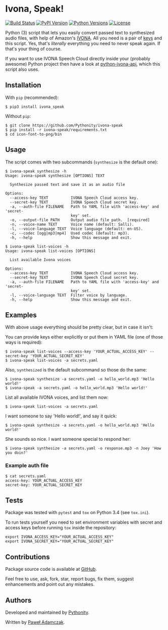 # Ivona, Speak!
[![Build Status](https://img.shields.io/travis/Pythonity/ivona-speak.svg)][ivona speak github]
[![PyPI Version](https://img.shields.io/pypi/v/ivona_speak.svg)][ivona speak pypi]
[![Python Versions](https://img.shields.io/pypi/pyversions/ivona_speak.svg)][ivona speak pypi]
[![License](https://img.shields.io/github/license/Pythonity/ivona-speak.svg)][license]

Python (3) script that lets you easily convert passed text to 
synthesized audio files, with help of Amazon's [IVONA][ivona]. All you
need is a pair of [keys][ivona keys] and this script. Yes, that's
*literally* everything you need to never speak again. If that's your
thing of course.

If you want to use IVONA Speech Cloud directly inside your (probably
awesome) Python project then have a look at
[python-ivona-api][ivona api github], which this script also uses.

## Installation
With `pip` (recommended):
```shell
$ pip3 install ivona_speak
```

Without `pip`:
```shell
$ git clone https://github.com/Pythonity/ivona-speak
$ pip install -r ivona-speak/requirements.txt
$ cd icon-font-to-png/bin
```

## Usage
The script comes with two subcommands (`synthesize` is the default one):
```
$ ivona-speak synthesize -h
Usage: ivona-speak synthesize [OPTIONS] TEXT

  Synthesize passed text and save it as an audio file

Options:
  --access-key TEXT          IVONA Speech Cloud access key.
  --secret-key TEXT          IVONA Speech Cloud secret key.
  -a, --auth-file FILENAME   Path to YAML file with 'access-key' and 'secret-
                             key' set.
  -o, --output-file PATH     Output audio file path.  [required]
  -n, --voice-name TEXT      Voice name (default: Salli).
  -l, --voice-language TEXT  Voice language (default: en-US).
  -c, --codec [ogg|mp3|mp4]  Used codec (default: mp3).
  -h, --help                 Show this message and exit.
```

```
$ ivona-speak list-voices -h
Usage: ivona-speak list-voices [OPTIONS]

  List available Ivona voices

Options:
  --access-key TEXT          IVONA Speech Cloud access key.
  --secret-key TEXT          IVONA Speech Cloud secret key.
  -a, --auth-file FILENAME   Path to YAML file with 'access-key' and 'secret-
                             key' set.
  -l, --voice-language TEXT  Filter voice by language.
  -h, --help                 Show this message and exit.
```

## Examples
With above usage everything should be pretty clear, but in case it 
isn't:  

You can provide keys either explicitly or put them in YAML file (one of
those ways is required):
```
$ ivona-speak list-voices --access-key 'YOUR_ACTUAL_ACCESS_KEY' --secret-key 'YOUR_ACTUAL_SECRET_KEY'
$ ivona-speak list-voices -a secrets.yaml
```

Also, `synthesized` is the default subcommand so those do the same:
```
$ ivona-speak synthesize -a secrets.yaml -o hello_world.mp3 'Hello world!'
$ ivona-speak -a secrets.yaml -o hello_world.mp3 'Hello world!'
```

List all available IVONA voices, and list them now:
```
$ ivona-speak list-voices -a secrets.yaml
```

I want someone to say 'Hello world!', and say it quick:
```
$ ivona-speak synthesize -a secrets.yaml -o hello_world.mp3 'Hello world!'
```

She sounds so nice. I want someone special to respond her:
```
$ ivona-speak synthesize -a secrets.yaml -o response.mp3 -n Joey 'How you doin?'
```

### Example auth file
```
$ cat secrets.yaml
access-key: YOUR_ACTUAL_ACCESS_KEY
secret-key: YOUR_ACTUAL_SECRET_KEY
```

## Tests
Package was tested with `pytest` and `tox` on Python 3.4
(see `tox.ini`).

To run tests yourself you need to set environment variables with secret
and access keys before running `tox` inside the repository:
```shell
export IVONA_ACCESS_KEY="YOUR_ACTUAL_ACCESS_KEY"
export IVONA_SECRET_KEY="YOUR_ACTUAL_SECRET_KEY"
```

## Contributions
Package source code is available at [GitHub][ivona speak github].

Feel free to use, ask, fork, star, report bugs, fix them, suggest 
enhancements and point out any mistakes.

## Authors
Developed and maintained by [Pythonity][pythonity].

Written by [Paweł Adamczak][pawelad].

[ivona speak github]: https://github.com/Pythonity/ivona-speak
[ivona speak pypi]: https://pypi.python.org/pypi/ivona_speak
[license]: https://github.com/Pythonity/ivona-speak/blob/master/LICENSE
[ivona]: https://www.ivona.com/
[ivona keys]: http://developer.ivona.com/en/speechcloud/introduction.html#Credentials
[ivona api github]: https://github.com/Pythonity/python-ivona-api
[pythonity]: http://pythonity.com/
[pawelad]: https://github.com/pawelad